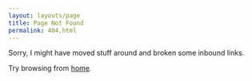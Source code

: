 ```yaml
---
layout: layouts/page
title: Page Not Found
permalink: 404.html
---
```


Sorry, I might have moved stuff around and broken some inbound links.

Try browsing from [home](/).

<script>
var redirections = [{
  url: '/pages/acb-spec',
  patterns: [ /^acb-spec|acb_format|PhotoshopColorBook|photoshopcolorbook/ ]
}, {
  url: '/pages/freeware',
  patterns: [ /programs|^freeware/, /acb2xml/, /burr?ito/, /e-?res-?q/, /win-?res-?q/ ]
}, {
  url: 'https://atesgoral.github.io/html-polygon/',
  patterns: [ /poly/ ]
}, {
  url: 'https://atesgoral.github.io/subpixel-scrolltext/',
  patterns: [ /spst/ ]
}, {
  url: 'https://atesgoral.github.io/rockford-the-invincible/',
  patterns: [ /bd20/ ]
}, {
  url: function (path) {
    return 'https://web.archive.org/web/20170410104939/http://blog.magnetiq.com:80' + path.replace(/\/tumblr/, '');
  },
  patterns: [ /tumblr/ ]
}];

function matchPath(path) {
  for (var i = 0; i < redirections.length; i++) {
    var redirection = redirections[i];

    for (var j = 0; j < redirection.patterns.length; j++) {
      if (redirection.patterns[j].test(path)) {
        return redirection.url instanceof Function
          ? redirection.url(path)
          : redirection.url;
      }
    }
  }
}

document.body.style.visibility = 'hidden';

var url = matchPath(document.location.pathname);

if (url) {
  document.location.replace(url);
} else {
  document.body.style.visibility = 'visible';
}
</script>
